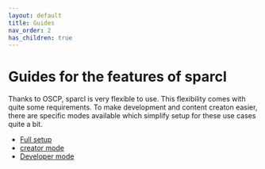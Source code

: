 ```yaml
---
layout: default
title: Guides
nav_order: 2
has_children: true
---
```



# Guides for the features of sparcl

Thanks to OSCP, sparcl is very flexible to use. This flexibility comes with quite some requirements. To make development and content creaton easier, there are specific modes available which simplify setup for these use cases quite a bit.

* [Full setup](fullsetup.md)
* [creator mode](creatormode.md)
* [Developer mode](developermode.md)
